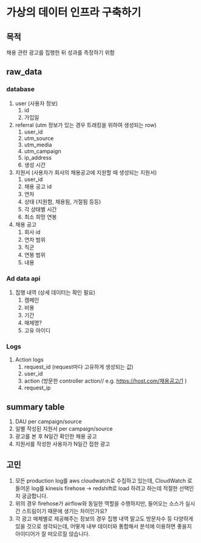 # 가상의 데이터 인프라 구축하기
## 목적
채용 관련 광고를 집행한 뒤 성과를 측정하기 위함

## raw_data
### database
1. user (사용자 정보)
	1. id
	2. 가입일
2. referral (utm 정보가 있는 경우 트래킹을 위하여 생성되는 row)
	1. user_id
	2. utm_source
	3. utm_media
	4. utm_campaign
	5. ip_address
	6. 생성 시간
3. 지원서 (사용자가 회사의 채용공고에 지원할 때 생성되는 지원서)
	1. user_id
	2. 채용 공고 id
	3. 연차
	4. 상태 (지원함, 채용됨, 거절됨 등등)
	5. 각 상태별 시간
	6. 최소 희망 연봉
4. 채용 공고
	1. 회사 id
	2. 연차 범위
	3. 직군
	4. 연봉 범위
	5. 내용

### Ad data api
1. 집행 내역 (상세 데이터는 확인 필요)
	1. 캠페인
	2. 비용
	3. 기간
	4. 매체명?
	5. 고유 아이디

### Logs
1. Action logs
	1. request_id (request마다 고유하게 생성되는 값)
	2. user_id
	3. action (방문한 controller action// e.g. https://host.com/채용공고/1 )
	4. request_ip
	
## summary table
1. DAU per campaign/source
2. 일별 작성된 지원서 per campaign/source
3. 광고를 본 후 N일간 확인한 채용 공고
4. 지원서를 작성한 사용자가 N일간 접한 광고 

## 고민
1. 모든 production log를 aws cloudwatch로 수집하고 있는데, CloudWatch 로 들어온 log를 kinesis firehose -> redshift로 load 하려고 하는데 적절한 선택인지 궁금합니다.
2. 위의 경우 firehose가 airflow와 동일한 역할을 수행하지만, 들어오는 소스가 실시간 스트림이기 때문에 생기는 차이인가요?
3. 각 광고 매체별로 제공해주는 정보의 경우 집행 내역 말고도 방문자수 등 다양하게 있을 것으로 생각되는데, 어떻게 내부 데이터와 통합해서 분석에 이용하면 좋을지 아이디어가 잘 떠오르질 않습니다. 

